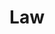 ---
title: "Law"

domain:
  grantedPower: |
    You cast law spells at +1 caster level.
  spells: |
     1. Protection from Chaos
     1. Calm Emotions
     1. Magic Circle Against Chaos
     1. Order's Wrath
     1. Dispel Chaos
     1. Hold Monster
     1. Dictum
     1. Shield of Law
     1. Summon Monster IX<sup>1</sup>
  notes: |
    <sup>1</sup>Cast as a law spell only.
---